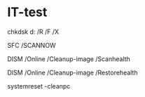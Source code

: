 # IT-test

chkdsk d: /R /F /X

SFC /SCANNOW 

DISM /Online /Cleanup-image /Scanhealth


DISM /Online /Cleanup-image /Restorehealth


systemreset -cleanpc
